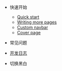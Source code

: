 <style> 
#blacktowhite { padding-right: 10px; } 
#blacktowhite:hover { cursor: pointer; text-decoration: underline; } 
</style>

* 快速开始

  * [Quick start](quickstart.md)
  * [Writing more pages](more-pages.md)
  * [Custom navbar](custom-navbar.md)
  * [Cover page](cover.md)

* 常见问题

* [开发日志](develop.md)

* <div id="blacktowhite">切换黑白</div>
